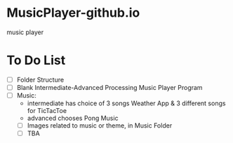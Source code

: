 # MusicPlayer-github.io
music player

# To Do List 
- [ ] Folder Structure
- [ ] Blank Intermediate-Advanced Processing Music Player Program
- [ ] Music:
    - intermediate has choice of 3 songs Weather App & 3 different songs for TicTacToe 
    - advanced chooses Pong Music
    - [ ] Images related to music or theme, in Music Folder
     - [ ] TBA
